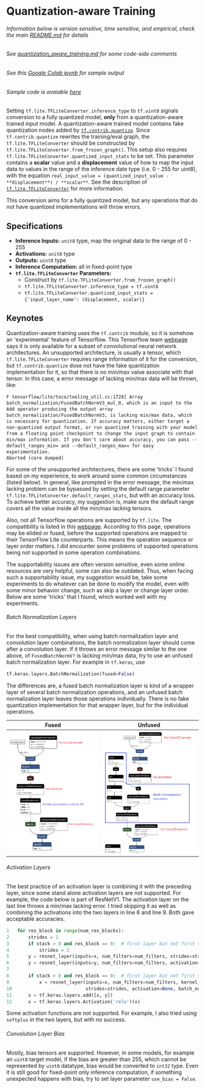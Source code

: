 # Quantization-aware Training

###### Information below is version sensitive, time sensitive, and empirical, check the main [README.md](https://github.com/HaoranREN/TensorFlow_Model_Quantization) for details
###### See [quantization_aware_training.md](quantization_aware_training.md) for some code-side comments
###### See this [Google Colab ipynb](https://colab.research.google.com/drive/1hD_G2qD3ptlH9zrpT4GtDCD0GwXjt7K-) for sample output
###### Sample code is avaiable [here](quantization_aware_training.py)

Setting `tf.lite.TFLiteConverter.inference_type` to `tf.uint8` signals conversion to a fully quantized model, **only** from a quantization-aware trained input model. A quantization-aware trained model contains fake quantization nodes added by [`tf.contrib.quantize`](https://www.tensorflow.org/versions/r1.14/api_docs/python/tf/contrib/quantize). Since `tf.contrib.quantize` rewrites the training/eval graph, the `tf.lite.TFLiteConverter` should be constructed by `tf.lite.TFLiteConverter.from_frozen_graph()`. This setup also requires `tf.lite.TFLiteConverter.quantized_input_stats` to be set. This parameter contains a **scalar** value and a **displacement** value of how to map the input data to values in the range of the inference date type (i.e. 0 - 255 for uint8), with the equation `real_input_value = (quantized_input_value - **displacement**) / **scalar**`. See the description of [`tf.lite.TFLiteConverter`](https://www.tensorflow.org/versions/r1.14/api_docs/python/tf/lite/TFLiteConverter) for more information. 

This conversion aims for a fully quantized model, but any operations that do not have quantized implementations will throw errors.

## Specifications

- **Inference Inputs:** `unit8` type, map the original data to the range of 0 - 255
- **Activations:** `unit8` type
- **Outputs:** `uint8` type
- **Inference Computation:** all in fixed-point type
- **`tf.lite.TFLiteConverter` Parameters:**
  - Construct by `tf.lite.TFLiteConverter.from_frozen_graph()`
  - `tf.lite.TFLiteConverter.inference_type = tf.uint8`
  - `tf.lite.TFLiteConverter.quantized_input_stats = {'input_layer_name': (displacement, scalar)}`

## Keynotes

Quantization-aware training uses the `tf.contrib` module, so it is somehow an 'experimental' feature of Tensorflow. This Tensorflow team [webpage](https://www.tensorflow.org/lite/performance/model_optimization) says it is only available for a subset of convolutional neural network architectures. An unsupported architecture, is usually a tensor, which `tf.lite.TFLiteConverter` requires range information of it for the conversion, but `tf.contrib.quantize` dose not have the fake quantization implementation for it, so that there is no min/max value associate with that tensor. In this case, a error message of lacking min/max data will be thrown, like:

```
F tensorflow/lite/toco/tooling_util.cc:1728] Array batch_normalization/FusedBatchNormV3_mul_0, which is an input to the Add operator producing the output array batch_normalization/FusedBatchNormV3, is lacking min/max data, which is necessary for quantization. If accuracy matters, either target a non-quantized output format, or run quantized training with your model from a floating point checkpoint to change the input graph to contain min/max information. If you don't care about accuracy, you can pass --default_ranges_min= and --default_ranges_max= for easy experimentation.
Aborted (core dumped)
```

For some of the unsupported architectures, there are some 'tricks' I found based on my experience, to work around some common circumstances (listed below). In general, like prompted in the error message, the min/max lacking problem can be bypassed by setting the default range parameter `tf.lite.TFLiteConverter.default_ranges_stats`, but with an accuracy loss. To achieve better accuracy, my suggestion is, make sure the default range covers all the value inside all the min/max lacking tensors.

Also, not all Tensorflow operations are supported by `tf.lite`. The compatibility is listed in this [webpage](https://www.tensorflow.org/lite/guide/ops_compatibility). According to this page, operations may be elided or fused, before the supported operations are mapped to their TensorFlow Lite counterparts. This means the operation sequence or layer order matters. I did encounter some problems of supported operations being not supported in some operation combinations.

The supportability issues are often version sensitive, even some online resources are very helpful, some can also be outdated. Thus, when facing such a supportability issue, my suggestion would be, take some experiments to do whatever can be done to modify the model, even with some minor behavior change, such as skip a layer or change layer order. Below are some 'tricks' that I found, which worked well with my experiments.

###### Batch Normalization Layers

For the best compatibility, when using batch normalization layer and convolution layer combinations, the batch normalization layer should come after a convolution layer. If it throws an error message similar to the one above, of `FusedBatchNormV?` is lacking min/max data, try to use an unfused batch normalization layer. For example in `tf.keras`, use

```python
tf.keras.layers.BatchNormalization(fused=False)
```

The differences are, a fused batch normalization layer is kind of a wrapper layer of several batch normalization operations, and an unfused batch normalization layer leaves those operations individually. There is no fake quantization implementation for that wrapper layer, but for the individual operations.

| Fused | Unfused|
| --- | --- |
| ![Fused](/other/fused.png) | ![Unfused](/other/unfused.png) |

###### Activation Layers

The best practice of an activation layer is combining it with the preceding layer, since some stand alone activation layers are not supported. For example, the code below is part of ResNetV1. The activation layer on the last line throws a min/max lacking error. I tried skipping it as well as combining the activations into the two layers in line 6 and line 9. Both gave acceptable accuracies.

```python
1   for res_block in range(num_res_blocks):
2       strides = 1
3       if stack > 0 and res_block == 0:  # first layer but not first stack
4           strides = 2
5       y = resnet_layer(inputs=x, num_filters=num_filters, strides=strides)
6       y = resnet_layer(inputs=y, num_filters=num_filters, activation=None)
7
8       if stack > 0 and res_block == 0:  # first layer but not first stack
9           x = resnet_layer(inputs=x, num_filters=num_filters, kernel_size=1,
10                           strides=strides, activation=None, batch_normalization=False)
11      x = tf.keras.layers.add([x, y])
12      x = tf.keras.layers.Activation('relu')(x)
```

Some activation functions are not supported. For example, I also tried using `softplus` in the two layers, but with no success.

###### Convolution Layer Bias

Mostly, bias tensors are supported. However, in some models, for example an `uint8` target model, if the bias are greater than 255, which cannot be represented by `uint8` datatype, bias would be converted to `int32` type. Even it is still good for fixed-point only inference computation, if something unexpected happens with bias, try to set layer parameter `use_bias = False`.
